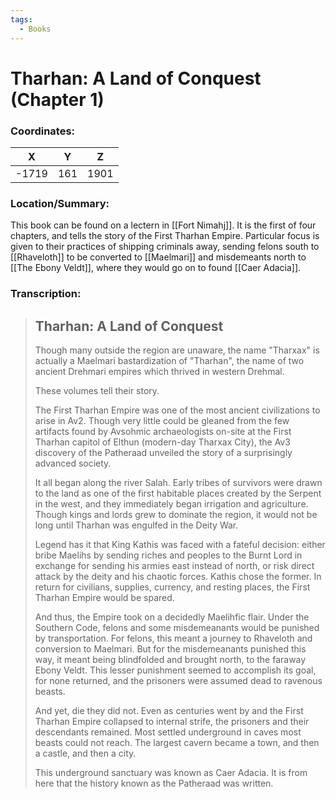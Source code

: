 ```yaml
---
tags:
  - Books
---
```


# Tharhan: A Land of Conquest (Chapter 1)

### Coordinates:
| **X** | **Y**| **Z** |
|:-----:|:----:|:-----:|
|-1719  |161   |1901  |

### Location/Summary:
This book can be found on a lectern in [[Fort Nimahj]]. It is the first of four chapters, and tells the story of the First Tharhan Empire. Particular focus is given to their practices of shipping criminals away, sending felons south to [[Rhaveloth]] to be converted to [[Maelmari]] and misdemeants north to [[The Ebony Veldt]], where they would go on to found [[Caer Adacia]].

### Transcription:
> Tharhan: A Land of Conquest
> -------------------
> Though many outside the region are unaware, the name "Tharxax" is actually a Maelmari bastardization of "Tharhan", the name of two ancient Drehmari empires which thrived in western Drehmal.
>
> These volumes tell their story.
>
> The First Tharhan Empire was one of the most ancient civilizations to arise in Av2. Though very little could be gleaned from the few artifacts found by Avsohmic archaeologists on-site at the First Tharhan capitol of Elthun (modern-day Tharxax City), the Av3 discovery of the Patheraad unveiled the story of a surprisingly advanced society.
>
> It all began along the river Salah. Early tribes of survivors were drawn to the land as one of the first habitable places created by the Serpent in the west, and they immediately began irrigation and agriculture. Though kings and lords grew to dominate the region, it would not be long until Tharhan was engulfed in the Deity War.
>
> Legend has it that King Kathis was faced with a fateful decision: either bribe Maelihs by sending riches and peoples to the Burnt Lord in exchange for sending his armies east instead of north, or risk direct attack by the deity and his chaotic forces. Kathis chose the former. In return for civilians, supplies, currency, and resting places, the First Tharhan Empire would be spared.
>
> And thus, the Empire took on a decidedly Maelihfic flair. Under the Southern Code, felons and some misdemeanants would be punished by transportation. For felons, this meant a journey to Rhaveloth and conversion to Maelmari. But for the misdemeanants punished this way, it meant being blindfolded and brought north, to the faraway Ebony Veldt. This lesser punishment seemed to accomplish its goal, for none returned, and the prisoners were assumed dead to ravenous beasts.
>
> And yet, die they did not. Even as centuries went by and the First Tharhan Empire collapsed to internal strife, the prisoners and their descendants remained. Most settled underground in caves most beasts could not reach. The largest cavern became a town, and then a castle, and then a city.
>
> This underground sanctuary was known as Caer Adacia. It is from here that the history known as the Patheraad was written.


